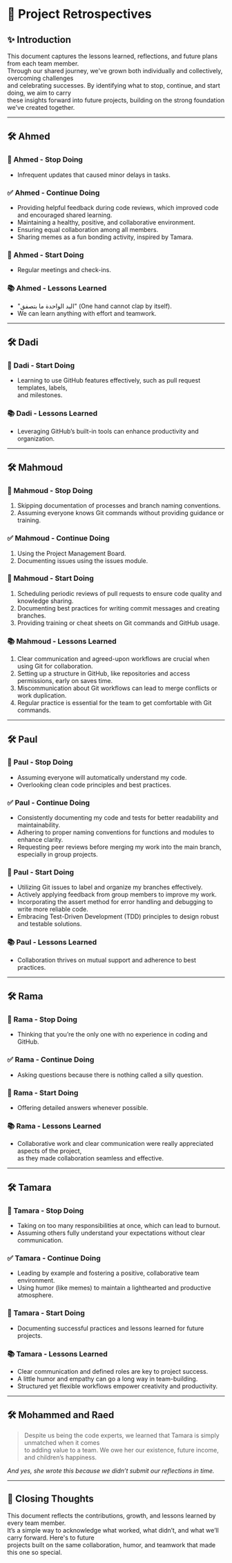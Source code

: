 # 🌟 Project Retrospectives

## ✨ Introduction

This document captures the lessons learned, reflections, and future plans from each team member.  
Through our shared journey, we've grown both individually and collectively, overcoming challenges  
and celebrating successes. By identifying what to stop, continue, and start doing, we aim to carry  
these insights forward into future projects, building on the strong foundation we've created together.

---

## 🛠️ Ahmed

### 🛑 Ahmed - Stop Doing

- Infrequent updates that caused minor delays in tasks.

### ✅ Ahmed - Continue Doing

- Providing helpful feedback during code reviews, which improved code and encouraged shared learning.
- Maintaining a healthy, positive, and collaborative environment.
- Ensuring equal collaboration among all members.
- Sharing memes as a fun bonding activity, inspired by Tamara.

### 🚀 Ahmed - Start Doing

- Regular meetings and check-ins.

### 📚 Ahmed - Lessons Learned

- "اليد الواحدة ما بتصفق" (One hand cannot clap by itself).  
- We can learn anything with effort and teamwork.

---

## 🛠️ Dadi

### 🚀 Dadi - Start Doing

- Learning to use GitHub features effectively, such as pull request templates, labels,  
  and milestones.

### 📚 Dadi - Lessons Learned

- Leveraging GitHub’s built-in tools can enhance productivity and organization.

---

## 🛠️ Mahmoud

### 🛑 Mahmoud - Stop Doing

1. Skipping documentation of processes and branch naming conventions.  
2. Assuming everyone knows Git commands without providing guidance or training.

### ✅ Mahmoud - Continue Doing

1. Using the Project Management Board.  
2. Documenting issues using the issues module.

### 🚀 Mahmoud - Start Doing

1. Scheduling periodic reviews of pull requests to ensure code quality and knowledge sharing.  
2. Documenting best practices for writing commit messages and creating branches.  
3. Providing training or cheat sheets on Git commands and GitHub usage.

### 📚 Mahmoud - Lessons Learned

1. Clear communication and agreed-upon workflows are crucial when using Git for collaboration.  
2. Setting up a structure in GitHub, like repositories and access permissions, early on saves time.  
3. Miscommunication about Git workflows can lead to merge conflicts or work duplication.  
4. Regular practice is essential for the team to get comfortable with Git commands.

---

## 🛠️ Paul

### 🛑 Paul - Stop Doing

- Assuming everyone will automatically understand my code.  
- Overlooking clean code principles and best practices.

### ✅ Paul - Continue Doing

- Consistently documenting my code and tests for better readability and maintainability.  
- Adhering to proper naming conventions for functions and modules to enhance clarity.  
- Requesting peer reviews before merging my work into the main branch, especially in group projects.

### 🚀 Paul - Start Doing

- Utilizing Git issues to label and organize my branches effectively.  
- Actively applying feedback from group members to improve my work.  
- Incorporating the assert method for error handling and debugging to write more reliable code.  
- Embracing Test-Driven Development (TDD) principles to design robust and testable solutions.

### 📚 Paul - Lessons Learned

- Collaboration thrives on mutual support and adherence to best practices.

---

## 🛠️ Rama

### 🛑 Rama - Stop Doing

- Thinking that you’re the only one with no experience in coding and GitHub.

### ✅ Rama - Continue Doing

- Asking questions because there is nothing called a silly question.

### 🚀 Rama - Start Doing

- Offering detailed answers whenever possible.

### 📚 Rama - Lessons Learned

- Collaborative work and clear communication were really appreciated aspects of the project,  
  as they made collaboration seamless and effective.

---

## 🛠️ Tamara

### 🛑 Tamara - Stop Doing

- Taking on too many responsibilities at once, which can lead to burnout.  
- Assuming others fully understand your expectations without clear communication.

### ✅ Tamara - Continue Doing

- Leading by example and fostering a positive, collaborative team environment.  
- Using humor (like memes) to maintain a lighthearted and productive atmosphere.

### 🚀 Tamara - Start Doing

- Documenting successful practices and lessons learned for future projects.

### 📚 Tamara - Lessons Learned

- Clear communication and defined roles are key to project success.  
- A little humor and empathy can go a long way in team-building.  
- Structured yet flexible workflows empower creativity and productivity.

---

## 🛠️ Mohammed and Raed

> Despite us being the code experts, we learned that Tamara is simply unmatched when it comes  
> to adding value to a team. We owe her our existence, future income, and children’s happiness.

*And yes, she wrote this because we didn’t submit our reflections in time.*

---

## 🏁 Closing Thoughts

This document reflects the contributions, growth, and lessons learned by every team member.  
It’s a simple way to acknowledge what worked, what didn’t, and what we’ll carry forward. Here's to future  
projects built on the same collaboration, humor, and teamwork that made this one so special.
